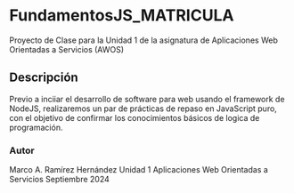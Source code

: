 # FundamentosJS_MATRICULA
Proyecto de Clase para la Unidad 1 de la asignatura de Aplicaciones Web Orientadas a Servicios (AWOS)


## Descripción

Previo a inciiar el desarrollo de software para web usando el framework de NodeJS, realizaremos un par de prácticas de repaso en JavaScript puro, con el objetivo de confirmar los conocimientos básicos de logica de programación.



### Autor
Marco A. Ramírez Hernández
Unidad 1
Aplicaciones Web Orientadas a Servicios 
Septiembre 2024